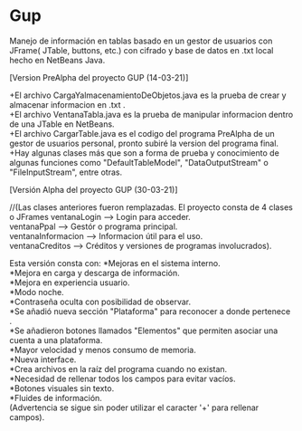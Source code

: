 # Gup
Manejo de información en tablas basado en un gestor de usuarios con JFrame( JTable, buttons, etc.) con cifrado y base de datos en .txt local hecho en NetBeans Java.

[Version PreAlpha del proyecto GUP (14-03-21)]

+El archivo CargaYalmacenamientoDeObjetos.java es la prueba de crear y almacenar informacion en .txt .          
+El archivo VentanaTabla.java es la prueba de manipular informacion dentro de una JTable en NetBeans.       
+El archivo CargarTable.java es el codigo del programa PreAlpha de un gestor de usuarios personal, pronto subiré la version del programa final.     
+Hay algunas clases más que son a forma de prueba y conocimiento de algunas funciones como "DefaultTableModel", "DataOutputStream" o "FileInputStream", entre otras.    

[Versión Alpha del proyecto GUP (30-03-21)]

//(Las clases anteriores fueron remplazadas.
  El proyecto consta de 4 clases o JFrames
    ventanaLogin --> Login para acceder.                
    ventanaPpal --> Gestór o programa principal.              
    ventanaInformacion --> Informacion útil para el uso.             
    ventanaCreditos --> Créditos y versiones de programas involucrados).
    
Esta versión consta con:
*Mejoras en el sistema interno.                   
*Mejora en carga y descarga de información.                           
*Mejora en experiencia usuario.                 
*Modo noche.                                                                          
*Contraseña oculta con posibilidad de observar.                       
*Se añadió nueva sección "Plataforma" para reconocer a donde pertenece .                          
*Se añadieron botones llamados "Elementos" que permiten asociar una cuenta a una plataforma.                
*Mayor velocidad y menos consumo de memoria.                    
*Nueva interface.                         
*Crea archivos en la raíz del programa cuando no existan.                     
*Necesidad de rellenar todos los campos para evitar vacíos.                             
*Botones visuales sin texto.                                
*Fluides de información.                                      
(Advertencia se sigue sin poder utilizar el caracter '+' para rellenar campos).                     

